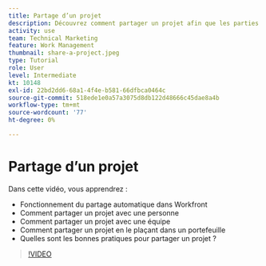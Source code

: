 ```yaml
---
title: Partage d’un projet
description: Découvrez comment partager un projet afin que les parties prenantes et les autres personnes intéressées par le projet puissent avoir une visibilité sur le travail effectué à l’aide de [!DNL  Workfront].
activity: use
team: Technical Marketing
feature: Work Management
thumbnail: share-a-project.jpeg
type: Tutorial
role: User
level: Intermediate
kt: 10148
exl-id: 22bd2dd6-68a1-4f4e-b581-66dfbca0464c
source-git-commit: 518ede1e0a57a3075d8db122d48666c45dae8a4b
workflow-type: tm+mt
source-wordcount: '77'
ht-degree: 0%

---
```


# Partage d’un projet

Dans cette vidéo, vous apprendrez :

* Fonctionnement du partage automatique dans Workfront
* Comment partager un projet avec une personne
* Comment partager un projet avec une équipe
* Comment partager un projet en le plaçant dans un portefeuille
* Quelles sont les bonnes pratiques pour partager un projet ?

>[!VIDEO](https://video.tv.adobe.com/v/3418904/?quality=12&learn=on)
